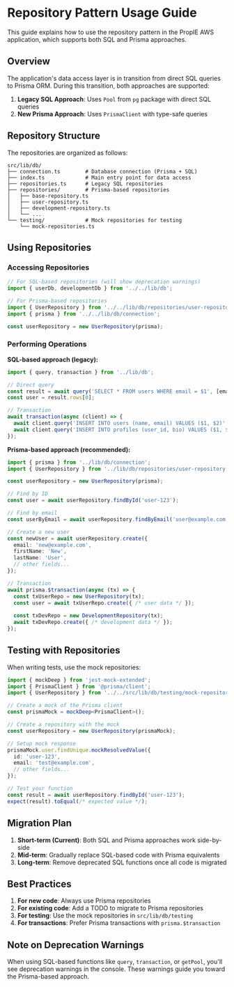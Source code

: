 # Repository Pattern Usage Guide

This guide explains how to use the repository pattern in the PropIE AWS application, which supports both SQL and Prisma approaches.

## Overview

The application's data access layer is in transition from direct SQL queries to Prisma ORM. During this transition, both approaches are supported:

1. **Legacy SQL Approach**: Uses `Pool` from `pg` package with direct SQL queries
2. **New Prisma Approach**: Uses `PrismaClient` with type-safe queries

## Repository Structure

The repositories are organized as follows:

```
src/lib/db/
├── connection.ts        # Database connection (Prisma + SQL)
├── index.ts             # Main entry point for data access
├── repositories.ts      # Legacy SQL repositories
├── repositories/        # Prisma-based repositories
│   ├── base-repository.ts
│   ├── user-repository.ts
│   ├── development-repository.ts
│   └── ...
└── testing/             # Mock repositories for testing
    └── mock-repositories.ts
```

## Using Repositories

### Accessing Repositories

```typescript
// For SQL-based repositories (will show deprecation warnings)
import { userDb, developmentDb } from '../../lib/db';

// For Prisma-based repositories
import { UserRepository } from '../../lib/db/repositories/user-repository';
import { prisma } from '../../lib/db/connection';

const userRepository = new UserRepository(prisma);
```

### Performing Operations

**SQL-based approach (legacy):**

```typescript
import { query, transaction } from '../lib/db';

// Direct query
const result = await query('SELECT * FROM users WHERE email = $1', [email]);
const user = result.rows[0];

// Transaction
await transaction(async (client) => {
  await client.query('INSERT INTO users (name, email) VALUES ($1, $2)', [name, email]);
  await client.query('INSERT INTO profiles (user_id, bio) VALUES ($1, $2)', [userId, bio]);
});
```

**Prisma-based approach (recommended):**

```typescript
import { prisma } from '../lib/db/connection';
import { UserRepository } from '../lib/db/repositories/user-repository';

const userRepository = new UserRepository(prisma);

// Find by ID
const user = await userRepository.findById('user-123');

// Find by email
const userByEmail = await userRepository.findByEmail('user@example.com');

// Create a new user
const newUser = await userRepository.create({
  email: 'new@example.com',
  firstName: 'New',
  lastName: 'User',
  // other fields...
});

// Transaction
await prisma.$transaction(async (tx) => {
  const txUserRepo = new UserRepository(tx);
  const user = await txUserRepo.create({ /* user data */ });
  
  const txDevRepo = new DevelopmentRepository(tx);
  await txDevRepo.create({ /* development data */ });
});
```

## Testing with Repositories

When writing tests, use the mock repositories:

```typescript
import { mockDeep } from 'jest-mock-extended';
import { PrismaClient } from '@prisma/client';
import { UserRepository } from '../../src/lib/db/testing/mock-repositories';

// Create a mock of the Prisma client
const prismaMock = mockDeep<PrismaClient>();

// Create a repository with the mock
const userRepository = new UserRepository(prismaMock);

// Setup mock response
prismaMock.user.findUnique.mockResolvedValue({
  id: 'user-123',
  email: 'test@example.com',
  // other fields...
});

// Test your function
const result = await userRepository.findById('user-123');
expect(result).toEqual(/* expected value */);
```

## Migration Plan

1. **Short-term (Current)**: Both SQL and Prisma approaches work side-by-side
2. **Mid-term**: Gradually replace SQL-based code with Prisma equivalents
3. **Long-term**: Remove deprecated SQL functions once all code is migrated

## Best Practices

1. **For new code**: Always use Prisma repositories
2. **For existing code**: Add a TODO to migrate to Prisma repositories
3. **For testing**: Use the mock repositories in `src/lib/db/testing`
4. **For transactions**: Prefer Prisma transactions with `prisma.$transaction`

## Note on Deprecation Warnings

When using SQL-based functions like `query`, `transaction`, or `getPool`, you'll see deprecation warnings in the console. These warnings guide you toward the Prisma-based approach.
